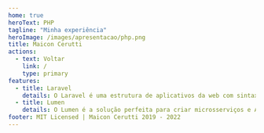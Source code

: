 ```yaml
---
home: true
heroText: PHP
tagline: "Minha experiência"
heroImage: /images/apresentacao/php.png
title: Maicon Cerutti
actions:
  - text: Voltar
    link: /
    type: primary
features:
  - title: Laravel
    details: O Laravel é uma estrutura de aplicativos da web com sintaxe expressiva e elegante. Que utiliza o PHP como linguagem de desenvolvimento. Foi meu primeiro framework MVC para trabalhar com projetos na web.
  - title: Lumen
    details: O Lumen é a solução perfeita para criar microsserviços e APIs extremamente rápidas baseados no Laravel. De fato, é uma das micro-estruturas mais rápidas disponíveis. E uma das mais simples a serem implementadas com base nos conhecimentos previos do Laravel e utilizando a linguagem PHP.
footer: MIT Licensed | Maicon Cerutti 2019 - 2022
---
```

